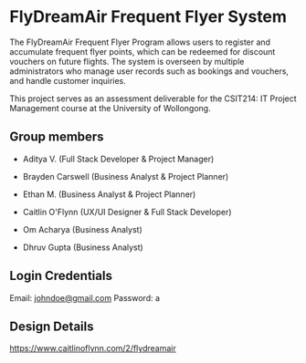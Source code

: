 # FlyDreamAir Frequent Flyer System

The FlyDreamAir Frequent Flyer Program allows users to register and accumulate frequent flyer points, which can be redeemed for discount vouchers on future flights. The system is overseen by multiple administrators who manage user records such as bookings and vouchers, and handle customer inquiries.

This project serves as an assessment deliverable for the CSIT214: IT Project Management course at the University of Wollongong.

## Group members

- Aditya V. (Full Stack Developer & Project Manager)

- Brayden Carswell (Business Analyst & Project Planner)

- Ethan M. (Business Analyst & Project Planner)

- Caitlin O'Flynn (UX/UI Designer & Full Stack Developer)

- Om Acharya (Business Analyst)

- Dhruv Gupta (Business Analyst)

## Login Credentials

Email: johndoe@gmail.com
Password: a

## Design Details

https://www.caitlinoflynn.com/2/flydreamair
